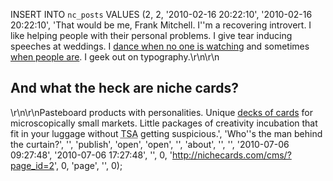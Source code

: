 <!--
title:
created:
updated:
slug:
tags:
-->
INSERT INTO `nc_posts` VALUES (2, 2, '2010-02-16 20:22:10', '2010-02-16 
20:22:10', 'That would be me, Frank Mitchell. I''m a recovering introvert. I 
like helping people with their personal problems. I give tear inducing speeches 
at weddings. I <a href="/dance-of-shiva/" title="Dance of Shiva is the amazing 
brain training yoga I''m into.">dance when no one is watching</a> and sometimes 
<a href="/live/" title="Classes, workshops, and other live events I 
teach.">when people are</a>. I geek out on typography.\r\n\r\n<h2>And what the 
heck are niche cards?</h2>\r\n\r\nPasteboard products with personalities. 
Unique <a href="/shop/" title="Unique decks of cards for sale.">decks of 
cards</a> for microscopically small markets. Little packages of creativity 
incubation that fit in your luggage without <abbr title="Transportation 
Security Administration">TSA</abbr> getting suspicious.', 'Who''s the man 
behind the curtain?', '', 'publish', 'open', 'open', '', 'about', '', '', 
'2010-07-06 09:27:48', '2010-07-06 17:27:48', '', 0, 
'http://nichecards.com/cms/?page_id=2', 0, 'page', '', 0);
